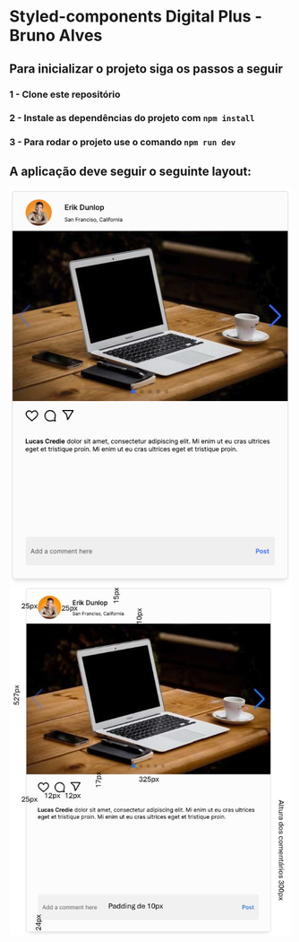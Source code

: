 # Styled-components Digital Plus - Bruno Alves

## Para inicializar o projeto siga os passos a seguir
### 1 - Clone este repositório
### 2 - Instale as dependências do projeto com `npm install`
### 3 - Para rodar o projeto use o comando `npm run dev`

## A aplicação deve seguir o seguinte layout:
<img src="./layout-ref/layout-01.png">
<img src="./layout-ref/layout-02.jpeg">